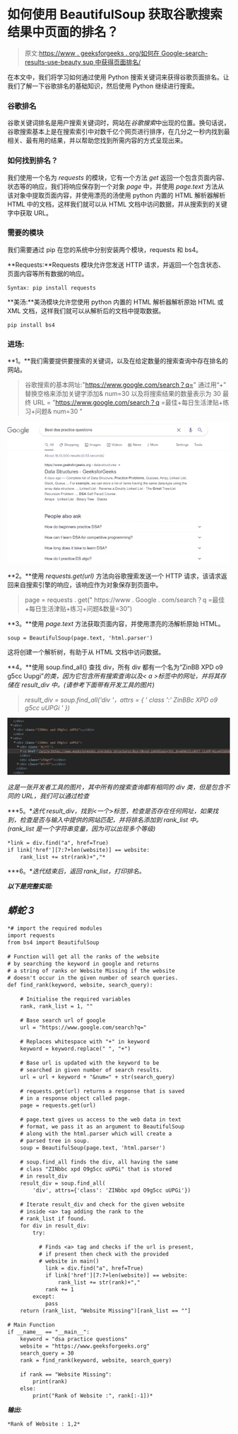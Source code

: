 # 如何使用 BeautifulSoup 获取谷歌搜索结果中页面的排名？

> 原文:[https://www . geeksforgeeks . org/如何在 Google-search-results-use-beauty sup 中获得页面排名/](https://www.geeksforgeeks.org/how-to-get-rank-of-page-in-google-search-results-using-beautifulsoup/)

在本文中，我们将学习如何通过使用 Python 搜索关键词来获得谷歌页面排名。让我们了解一下谷歌排名的基础知识，然后使用 Python 继续进行搜索。

### **谷歌排名**

谷歌关键词排名是用户搜索关键词时，网站在*谷歌搜索*中出现的位置。换句话说，谷歌搜索基本上是在搜索索引中对数千亿个网页进行排序，在几分之一秒内找到最相关、最有用的结果，并以帮助您找到所需内容的方式呈现出来。

### **如何找到排名？**

我们使用一个名为 *requests* 的模块，它有一个方法 *get* 返回一个包含页面内容、状态等的响应，我们将响应保存到一个对象 *page* 中，并使用 *page.text* 方法从该对象中提取页面内容，并使用漂亮的汤使用 python 内置的 HTML 解析器解析 HTML 中的文档，这样我们就可以从 HTML 文档中访问数据，并从搜索到的关键字中获取 URL。

### 需要的模块

我们需要通过 pip 在您的系统中分别安装两个模块，requests 和 bs4。

**Requests:**Requests 模块允许您发送 HTTP 请求，并返回一个包含状态、页面内容等所有数据的响应。

```
Syntax: pip install requests
```

**美汤:**美汤模块允许您使用 python 内置的 HTML 解析器解析原始 HTML 或 XML 文档，这样我们就可以从解析后的文档中提取数据。

```
pip install bs4
```

### **进场:**

**1。**我们需要提供要搜索的关键词，以及在给定数量的搜索查询中存在排名的网站。

> 谷歌搜索的基本网址:"https://www.google.com/search？q="
> 通过用“+”
> 替换空格来添加关键字添加& num=30 以及将搜索结果的数量表示为 30
> 最终 URL = "https://www.google.com/search？q =最佳+每日生活津贴+练习+问题& num=30 "

![](img/05e2f6cda866160b99058a14ea485eaa.png)

**2。**使用 *requests.get(url)* 方法向谷歌搜索发送一个 HTTP 请求，该请求返回来自搜索引擎的响应，该响应作为对象保存到页面中。

> page = requests . get(" https://www . Google . com/search？q =最佳+每日生活津贴+练习+问题&数量=30”)

**3。**使用 *page.text* 方法获取页面内容，并使用漂亮的汤解析原始 HTML。

```
soup = BeautifulSoup(page.text, 'html.parser')
```

这将创建一个解析树，有助于从 HTML 文档中访问数据。

**4。**使用 soup.find_all() 查找 div，所有 div 都有一个名为“ZinBB XPD o9 g5cc Uupgi”*的类，因为它包含所有搜索查询以及< a >标签中的网址，并将其存储在 result_div 中。(请参考下面带有开发工具的图片)*

> *result_div = soup.find_all('div '，attrs = { ' class ':' ZinBBc XPD o9 g5cc uUPGi ' })*

*![](img/c73a86fe6cfda0a7a5617bb66f034007.png)*

*这是一张开发者工具的图片，其中所有的搜索查询都有相同的 div 类，但是包含不同的 URL，我们可以通过检查*

***5。**迭代 result_div，找到<一个>标签，检查是否存在任何网址，如果找到，检查是否与输入中提供的网站匹配，并将排名添加到 rank_list 中。 *(rank_list 是一个字符串变量，因为可以出现多个等级)**

```
*link = div.find("a", href=True)
if link['href'][7:7+len(website)] == website:
    rank_list += str(rank)+","*
```

***6。**迭代结束后，返回 rank_list，打印排名。*

***以下是完整实现:***

## *蟒蛇 3*

```
*# import the required modules
import requests
from bs4 import BeautifulSoup

# Function will get all the ranks of the website
# by searching the keyword in google and returns
# a string of ranks or Website Missing if the website
# doesn't occur in the given number of search queries.
def find_rank(keyword, website, search_query):

    # Initialise the required variables
    rank, rank_list = 1, ""

    # Base search url of google
    url = "https://www.google.com/search?q="

    # Replaces whitespace with "+" in keyword
    keyword = keyword.replace(" ", "+")

    # Base url is updated with the keyword to be
    # searched in given number of search results.
    url = url + keyword + "&num=" + str(search_query)

    # requests.get(url) returns a response that is saved
    # in a response object called page.
    page = requests.get(url)

    # page.text gives us access to the web data in text
    # format, we pass it as an argument to BeautifulSoup
    # along with the html.parser which will create a
    # parsed tree in soup.
    soup = BeautifulSoup(page.text, 'html.parser')

    # soup.find_all finds the div, all having the same
    # class "ZINbbc xpd O9g5cc uUPGi" that is stored
    # in result_div
    result_div = soup.find_all(
        'div', attrs={'class': 'ZINbbc xpd O9g5cc uUPGi'})

    # Iterate result_div and check for the given website
    # inside <a> tag adding the rank to the
    # rank_list if found.
    for div in result_div:
        try:

          # Finds <a> tag and checks if the url is present,
          # if present then check with the provided
          # website in main()
            link = div.find("a", href=True)
            if link['href'][7:7+len(website)] == website:
                rank_list += str(rank)+","
            rank += 1
        except:
            pass
    return (rank_list, "Website Missing")[rank_list == ""]

# Main Function
if __name__ == "__main__":
    keyword = "dsa practice questions"
    website = "https://www.geeksforgeeks.org"
    search_query = 30
    rank = find_rank(keyword, website, search_query)

    if rank == "Website Missing":
        print(rank)
    else:
        print("Rank of Website :", rank[:-1])*
```

***输出:***

```
*Rank of Website : 1,2*
```